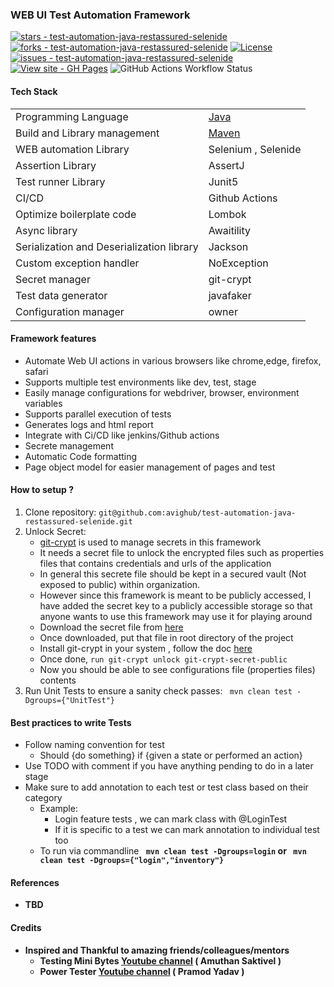 ### WEB UI Test Automation Framework
[![stars - test-automation-java-restassured-selenide](https://img.shields.io/github/stars/avighub/test-automation-java-restassured-selenide?style=social)](https://github.com/avighub/test-automation-java-restassured-selenide)
[![forks - test-automation-java-restassured-selenide](https://img.shields.io/github/forks/avighub/test-automation-java-restassured-selenide?style=social)](https://github.com/avighub/test-automation-java-restassured-selenide)
[![License](https://img.shields.io/badge/License-MIT-blue)](#license)
[![issues - test-automation-java-restassured-selenide](https://img.shields.io/github/issues/avighub/test-automation-java-restassured-selenide)](https://github.com/avighub/test-automation-java-restassured-selenide/issues)  
[![View site - GH Pages](https://img.shields.io/badge/View_site-GH_Pages-2ea44f?style=for-the-badge)](https://avighub.github.io/test-automation-java-restassured-selenide/)
![GitHub Actions Workflow Status](https://img.shields.io/github/actions/workflow/status/avighub/test-automation-java-restassured-selenide/run-tests-on-pr-or-push.yml)



#### Tech Stack

|                                           |                                                                                                    |
|-------------------------------------------|----------------------------------------------------------------------------------------------------|
| Programming Language                      | <a href="https://www.oracle.com/in/java/technologies/javase/jdk11-archive-downloads.html">Java</a> |
| Build and Library management              | <a href="https://maven.apache.org/">Maven</a>                                                      |
| WEB automation Library                    | Selenium     , Selenide                                                                            |
| Assertion Library                         | AssertJ                                                                                            |
| Test runner  Library                      | Junit5                                                                                             |
| CI/CD                                     | Github Actions                                                                                     |
| Optimize boilerplate code                 | Lombok                                                                                             |
| Async library                             | Awaitility                                                                                         |
| Serialization and Deserialization library | Jackson                                                                                            |
| Custom exception handler                  | NoException                                                                                        |
| Secret manager                            | git-crypt                                                                                          |
| Test data generator                       | javafaker                                                                                          |
| Configuration manager                     | owner                                                                                              |

#### Framework features

- Automate Web UI actions in various browsers like chrome,edge, firefox, safari
- Supports multiple test environments like dev, test, stage
- Easily manage configurations for webdriver, browser, environment variables
- Supports parallel execution of tests
- Generates logs and html report
- Integrate with Ci/CD like jenkins/Github actions
- Secrete management
- Automatic Code formatting
- Page object model for easier management of pages and test

#### How to setup ?

1. Clone repository: `git@github.com:avighub/test-automation-java-restassured-selenide.git`
2. Unlock Secret:
    - [git-crypt](https://github.com/AGWA/git-crypt) is used to manage secrets in this framework
    - It needs a secret file to unlock the encrypted files such as properties files that contains credentials and urls
      of the application
    - In general this secrete file should be kept in a secured vault (Not exposed to public) within organization.
    - However since this framework is meant to be publicly accessed, I have added the secret key to a publicly
      accessible storage so that anyone wants to use this framework may use it for playing around
    - Download the secret file
      from [here](https://drive.google.com/file/d/1glXfV5P1KgSBPeBsLwYUPHCj6IwbD3eB/view?usp=sharing)
    - Once downloaded, put that file in root directory of the project
    - Install git-crypt in your system , follow the doc [here](https://github.com/AGWA/git-crypt/blob/master/INSTALL.md)
    - Once done, `run git-crypt unlock git-crypt-secret-public`
    - Now you should be able to see configurations file (properties files) contents
3. Run Unit Tests to ensure a sanity check passes: ``` mvn clean test -Dgroups={"UnitTest"}```

#### Best practices to write Tests

- Follow naming convention for test
    - Should {do something} if {given a state or performed an action}
- Use TODO with comment if you have anything pending to do in a later stage
- Make sure to add annotation to each test or test class based on their category
    - Example:
        - Login feature tests , we can mark class with @LoginTest
        - If it is specific to a test we can mark annotation to individual test too
    - To run via commandline <b>  ``` mvn clean test -Dgroups=login```
      or ``` mvn clean test -Dgroups={"login","inventory"}```

#### References

- TBD

#### Credits

- Inspired and Thankful to amazing friends/colleagues/mentors
    - Testing Mini Bytes [Youtube channel](https://www.youtube.com/@TestingMiniBytes) ( Amuthan Saktivel )
    - Power Tester [Youtube channel](https://www.youtube.com/@powertester5596) ( Pramod Yadav )
 





